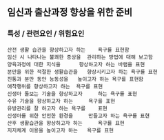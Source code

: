## 임신과 출산과정 향상을 위한 준비



### 특성 / 관련요인 / 위험요인

>   

    산전 생활 습관을 향상하고자 하는    욕구를 표현함
    임신 시 나타나는 불쾌한 증상을  관리하는 방법에 대해 보고함
    양육과정에 대한 지식을      향상하고자 하는 바램을 표현
    분만을 위한 적절한 생활습관을   향상시키고자 하는 욕구를 표현
    진통과 분만 동안 능동성을   높이고자 하는 욕구를 표현함
    애착행위를 향상하고자 하는  욕구를 표현
    신생아 돌보는 기술을 향상하고자     하는 욕구를 표현
    수유 기술을 향상하고자 하는     욕구를 표현
    유방관리를 잘 하고자 하는 욕구를    표현
    신생아를 위한 안전한 환경을     만들고자 하는 욕구를 표현
    산후 생활습관을 향상하고자 하는     욕구를 표현
    지지체계 이용을 높이고자 하는   욕구를 표현
